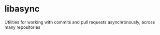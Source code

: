 # libasync

Utilities for working with commits and pull requests asynchronously, across many repositories
